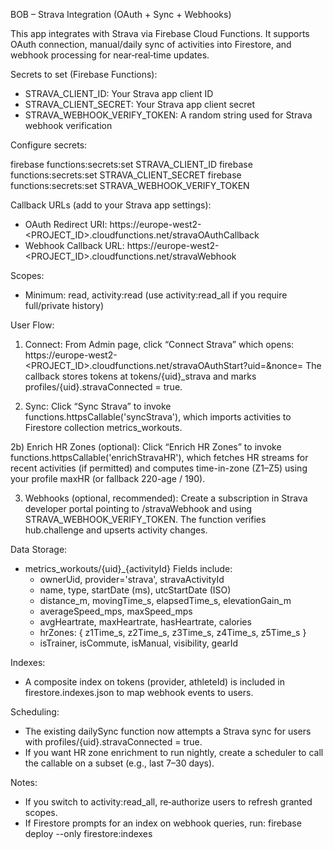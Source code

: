 BOB – Strava Integration (OAuth + Sync + Webhooks)

This app integrates with Strava via Firebase Cloud Functions. It supports OAuth connection, manual/daily sync of activities into Firestore, and webhook processing for near‑real‑time updates.

Secrets to set (Firebase Functions):
- STRAVA_CLIENT_ID: Your Strava app client ID
- STRAVA_CLIENT_SECRET: Your Strava app client secret
- STRAVA_WEBHOOK_VERIFY_TOKEN: A random string used for Strava webhook verification

Configure secrets:

  firebase functions:secrets:set STRAVA_CLIENT_ID
  firebase functions:secrets:set STRAVA_CLIENT_SECRET
  firebase functions:secrets:set STRAVA_WEBHOOK_VERIFY_TOKEN

Callback URLs (add to your Strava app settings):
- OAuth Redirect URI: https://europe-west2-<PROJECT_ID>.cloudfunctions.net/stravaOAuthCallback
- Webhook Callback URL: https://europe-west2-<PROJECT_ID>.cloudfunctions.net/stravaWebhook

Scopes:
- Minimum: read, activity:read (use activity:read_all if you require full/private history)

User Flow:
1) Connect: From Admin page, click “Connect Strava” which opens:
   https://europe-west2-<PROJECT_ID>.cloudfunctions.net/stravaOAuthStart?uid=<UID>&nonce=<RANDOM>
   The callback stores tokens at tokens/{uid}_strava and marks profiles/{uid}.stravaConnected = true.

2) Sync: Click “Sync Strava” to invoke functions.httpsCallable('syncStrava'), which imports activities to Firestore collection metrics_workouts.

2b) Enrich HR Zones (optional): Click “Enrich HR Zones” to invoke functions.httpsCallable('enrichStravaHR'), which fetches HR streams for recent activities (if permitted) and computes time-in-zone (Z1–Z5) using your profile maxHR (or fallback 220-age / 190).

3) Webhooks (optional, recommended): Create a subscription in Strava developer portal pointing to /stravaWebhook and using STRAVA_WEBHOOK_VERIFY_TOKEN. The function verifies hub.challenge and upserts activity changes.

Data Storage:
- metrics_workouts/{uid}_{activityId}
  Fields include:
  - ownerUid, provider='strava', stravaActivityId
  - name, type, startDate (ms), utcStartDate (ISO)
  - distance_m, movingTime_s, elapsedTime_s, elevationGain_m
  - averageSpeed_mps, maxSpeed_mps
  - avgHeartrate, maxHeartrate, hasHeartrate, calories
  - hrZones: { z1Time_s, z2Time_s, z3Time_s, z4Time_s, z5Time_s }
  - isTrainer, isCommute, isManual, visibility, gearId

Indexes:
- A composite index on tokens (provider, athleteId) is included in firestore.indexes.json to map webhook events to users.

Scheduling:
- The existing dailySync function now attempts a Strava sync for users with profiles/{uid}.stravaConnected = true.
- If you want HR zone enrichment to run nightly, create a scheduler to call the callable on a subset (e.g., last 7–30 days).

Notes:
- If you switch to activity:read_all, re‑authorize users to refresh granted scopes.
- If Firestore prompts for an index on webhook queries, run: firebase deploy --only firestore:indexes
